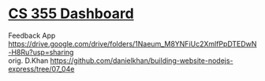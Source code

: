 # [CS 355 Dashboard](https://stringbuilder101.github.io/dashboard.github.io/)
Feedback App
https://drive.google.com/drive/folders/1Naeum_M8YNFiUc2XmlfPpDTEDwN-H8Ru?usp=sharing
<br>orig. D.Khan https://github.com/danielkhan/building-website-nodejs-express/tree/07_04e
